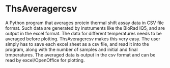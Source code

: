 ThsAveragercsv
==============

A Python program that averages protein thermal shift assay data in CSV file format. Such data are generated by instruments
like the BioRad IQ5, and are output in the excel format. The data for different temperatures needs to be averaged before
plotting. ThsAveragercsv makes this very easy. The user simply has to save each excel sheet as a csv file, and read it
into the program, along with the number of samples and initial and final trmperatures. The averaged data is output in the csv
format and can be read by excel/OpenOffice for plotting.




